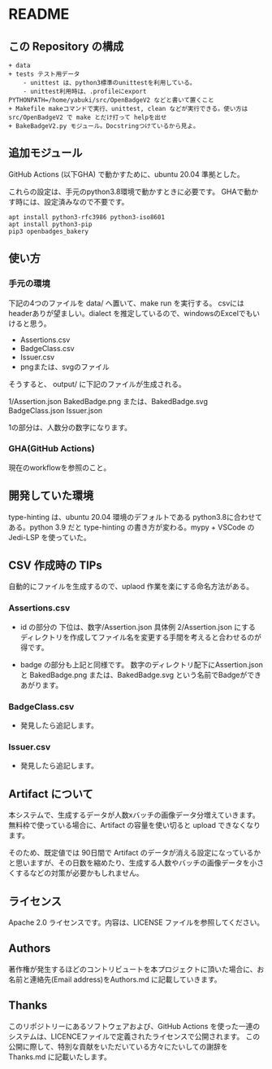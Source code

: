 # README

## この Repository の構成

```
+ data
+ tests テスト用データ
	- unittest は、python3標準のunittestを利用している。
	- unittest利用時は、.profileにexport PYTHONPATH=/home/yabuki/src/OpenBadgeV2 などと書いて置くこと
+ Makefile makeコマンドで実行、unittest, clean などが実行できる。使い方は src/OpenBadgeV2 で make とだけ打って helpを出せ
+ BakeBadgeV2.py モジュール。Docstringつけているから見よ。
```

## 追加モジュール

GitHub Actions (以下GHA) で動かすために、ubuntu 20.04 準拠とした。

これらの設定は、手元のpython3.8環境で動かすときに必要です。
GHAで動かす時には、設定済みなので不要です。

```
apt install python3-rfc3986 python3-iso8601
apt install python3-pip
pip3 openbadges_bakery
```

## 使い方

### 手元の環境

下記の4つのファイルを data/ へ置いて、make run を実行する。
csvにはheaderありが望ましい。dialect を推定しているので、windowsのExcelでもいけると思う。

- Assertions.csv
- BadgeClass.csv
- Issuer.csv
- pngまたは、svgのファイル

そうすると、 output/ に下記のファイルが生成される。

1/Assertion.json
  BakedBadge.png または、BakedBadge.svg
BadgeClass.json
Issuer.json

1の部分は、人数分の数字になります。

### GHA(GitHub Actions)

現在のworkflowを参照のこと。

## 開発していた環境

type-hinting は、ubuntu 20.04 環境のデフォルトである python3.8に合わせてある。python 3.9 だと type-hinting の書き方が変わる。mypy + VSCode の Jedi-LSP を使っていた。

## CSV 作成時の TIPs

自動的にファイルを生成するので、uplaod 作業を楽にする命名方法がある。

### Assertions.csv

- id の部分の 下位は、数字/Assertion.json 具体例 2/Assertion.json にする
ディレクトリを作成してファイル名を変更する手間を考えると合わせるのが得です。

- badge の部分も上記と同様です。
数字のディレクトリ配下にAssertion.json と BakedBadge.png または、BakedBadge.svg という名前でBadgeができあがります。

### BadgeClass.csv

- 発見したら追記します。

### Issuer.csv

- 発見したら追記します。

## Artifact について

本システムで、生成するデータが人数xバッチの画像データ分増えていきます。
無料枠で使っている場合に、Artifact の容量を使い切ると upload できなくなります。

そのため、既定値では 90日間で Artifact のデータが消える設定になっているかと思いますが、その日数を縮めたり、生成する人数やバッチの画像データを小さくするなどの対策が必要かもしれません。

## ライセンス

Apache 2.0 ライセンスです。内容は、LICENSE ファイルを参照してください。

## Authors

著作権が発生するほどのコントリビュートを本プロジェクトに頂いた場合に、お名前と連絡先(Email address)をAuthors.md に記載していきます。

## Thanks

このリポジトリーにあるソフトウェアおよび、GitHub Actions を使った一連のシステムは、LICENCEファイルで定義されたライセンスで公開されます。
この公開に際して、特別な貢献をいただいている方々にたいしての謝辞を Thanks.md に記載いたします。
